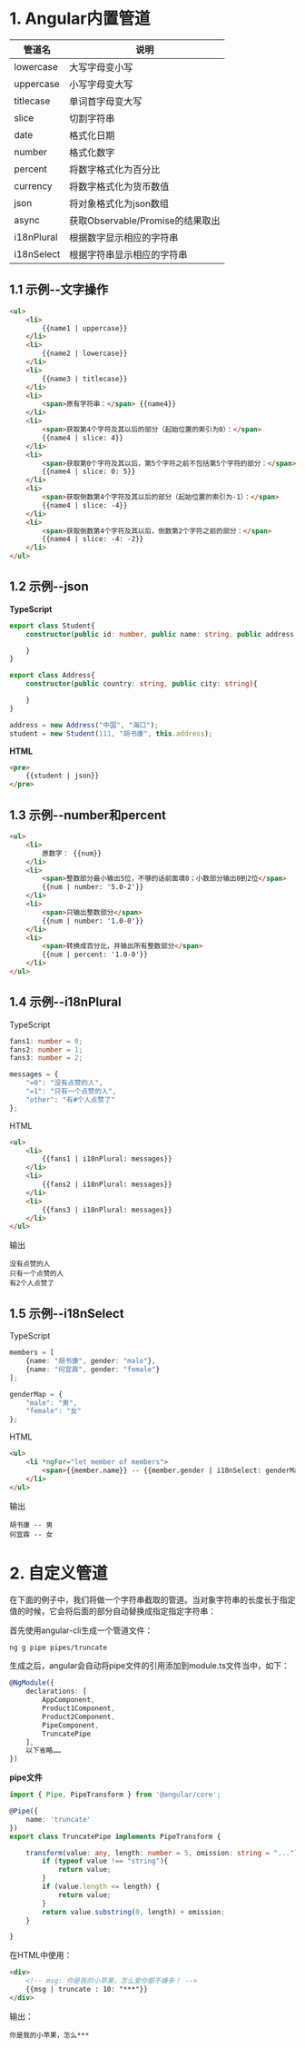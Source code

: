 # 1. Angular内置管道

| 管道名 | 说明 |
| -- | -- |
| lowercase | 大写字母变小写 |
| uppercase | 小写字母变大写 |
| titlecase | 单词首字母变大写 |
| slice | 切割字符串 |
| date | 格式化日期 |
| number | 格式化数字 |
| percent | 将数字格式化为百分比 |
| currency | 将数字格式化为货币数值 |
| json | 将对象格式化为json数组 |
| async | 获取Observable/Promise的结果取出 |
| i18nPlural | 根据数字显示相应的字符串 |
| i18nSelect | 根据字符串显示相应的字符串 |

## 1.1 示例--文字操作

```html
<ul>
    <li>
        {{name1 | uppercase}}
    </li>
    <li>
        {{name2 | lowercase}}
    </li>
    <li>
        {{name3 | titlecase}}
    </li>
    <li>
        <span>原有字符串：</span> {{name4}}
    </li>
    <li>
        <span>获取第4个字符及其以后的部分（起始位置的索引为0）：</span> 
        {{name4 | slice: 4}}
    </li>
    <li>
        <span>获取第0个字符及其以后，第5个字符之前不包括第5个字符的部分：</span> 
        {{name4 | slice: 0: 5}}
    </li>
    <li>
        <span>获取倒数第4个字符及其以后的部分（起始位置的索引为-1）：</span> 
        {{name4 | slice: -4}}
    </li>
    <li>
        <span>获取倒数第4个字符及其以后，倒数第2个字符之前的部分：</span> 
        {{name4 | slice: -4: -2}}
    </li>
</ul>
```

## 1.2 示例--json

**TypeScript**
```typescript
export class Student{
    constructor(public id: number, public name: string, public address: Address){

    }
}

export class Address{
    constructor(public country: string, public city: string){

    }
}

address = new Address("中国", "海口");
student = new Student(111, "胡书康", this.address);
```
**HTML**
```html
<pre>
    {{student | json}}
</pre>
```

## 1.3 示例--number和percent

```html
<ul>
    <li>
        原数字： {{num}}
    </li>
    <li>
        <span>整数部分最小输出5位，不够的话前面填0；小数部分输出0到2位</span>
        {{num | number: '5.0-2'}}
    </li>
    <li>
        <span>只输出整数部分</span>
        {{num | number: '1.0-0'}}
    </li>
    <li>
        <span>转换成百分比，并输出所有整数部分</span>
        {{num | percent: '1.0-0'}}
    </li>
</ul>
```

## 1.4 示例--i18nPlural

TypeScript
```typescript
fans1: number = 0;
fans2: number = 1;
fans3: number = 2;

messages = {
    "=0": "没有点赞的人",
    "=1": "只有一个点赞的人",
    "other": "有#个人点赞了"
};
```

HTML
```html
<ul>
    <li>
        {{fans1 | i18nPlural: messages}}
    </li>
    <li>
        {{fans2 | i18nPlural: messages}}
    </li>
    <li>
        {{fans3 | i18nPlural: messages}}
    </li>
</ul>
```

输出
```text
没有点赞的人
只有一个点赞的人
有2个人点赞了
```

## 1.5 示例--i18nSelect
TypeScript
```typescript
members = [
    {name: "胡书康", gender: "male"},
    {name: "何宜霖", gender: "female"}
];

genderMap = {
    "male": "男",
    "female": "女"
};
```

HTML
```html
<ul>
    <li *ngFor="let member of members">
        <span>{{member.name}} -- {{member.gender | i18nSelect: genderMap}}</span>
    </li>
</ul>
```

输出
```text
胡书康 -- 男
何宜霖 -- 女
```

# 2. 自定义管道

在下面的例子中，我们将做一个字符串截取的管道。当对象字符串的长度长于指定值的时候，它会将后面的部分自动替换成指定指定字符串：

首先使用angular-cli生成一个管道文件：
```linux
ng g pipe pipes/truncate
```
生成之后，angular会自动将pipe文件的引用添加到module.ts文件当中，如下：

```typescript
@NgModule({
    declarations: [
        AppComponent,
        Product1Component,
        Product2Component,
        PipeComponent,
        TruncatePipe
    ],
    以下省略……
})
```

**pipe文件**
```typescript
import { Pipe, PipeTransform } from '@angular/core';

@Pipe({
    name: 'truncate'
})
export class TruncatePipe implements PipeTransform {

    transform(value: any, length: number = 5, omission: string = "..."): any {
        if (typeof value !== "string"){
            return value;
        }
        if (value.length <= length) {
            return value;
        }
        return value.substring(0, length) + omission;
    }

}
```

在HTML中使用：
```html
<div>
    <!-- msg: 你是我的小苹果，怎么爱你都不嫌多！ -->
    {{msg | truncate : 10: "***"}}
</div>
```

输出：
```text
你是我的小苹果，怎么***
```